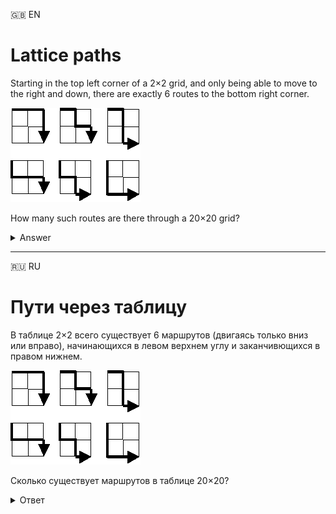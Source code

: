 :uk: EN

# Lattice paths

Starting in the top left corner of a 2×2 grid, and only being able to move to the right and down, there are exactly 6 routes to the bottom right corner.

![ ](README/example.gif)

How many such routes are there through a 20×20 grid?

<details>
  <summary>Answer</summary>
  137846528820
</details>

___

:ru: RU

# Пути через таблицу

В таблице 2×2 всего существует 6 маршрутов (двигаясь только вниз или вправо), начинающихся в левом верхнем углу и заканчивющихся в правом нижнем.

![ ](README/example.gif)

Сколько существует маршрутов в таблице 20×20?

<details>
  <summary>Ответ</summary>
  137846528820
</details>